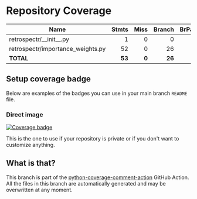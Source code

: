 # Repository Coverage



| Name                               |    Stmts |     Miss |   Branch |   BrPart |    Cover |   Missing |
|----------------------------------- | -------: | -------: | -------: | -------: | -------: | --------: |
| retrospectr/\_\_init\_\_.py        |        1 |        0 |        0 |        0 |     100% |           |
| retrospectr/importance\_weights.py |       52 |        0 |       26 |        0 |     100% |           |
|                          **TOTAL** |   **53** |    **0** |   **26** |    **0** | **100%** |           |


## Setup coverage badge

Below are examples of the badges you can use in your main branch `README` file.

### Direct image

[![Coverage badge](https://github.com/alecksphillips/retrospectr/raw/python-coverage-comment-action-data/badge.svg)](https://github.com/alecksphillips/retrospectr/tree/python-coverage-comment-action-data)

This is the one to use if your repository is private or if you don't want to customize anything.



## What is that?

This branch is part of the
[python-coverage-comment-action](https://github.com/marketplace/actions/python-coverage-comment)
GitHub Action. All the files in this branch are automatically generated and may be
overwritten at any moment.